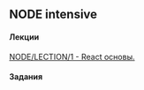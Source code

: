 ## NODE intensive

#### Лекции
[NODE/LECTION/1 - React основы.](https://zemla4ok.github.io/React/01)  
 


#### Задания

